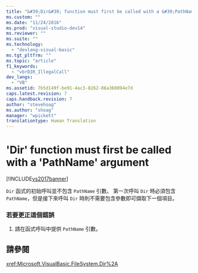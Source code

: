 ```yaml
---
title: "&#39;Dir&#39; function must first be called with a &#39;PathName&#39; argument | Microsoft Docs"
ms.custom: ""
ms.date: "11/24/2016"
ms.prod: "visual-studio-dev14"
ms.reviewer: ""
ms.suite: ""
ms.technology: 
  - "devlang-visual-basic"
ms.tgt_pltfrm: ""
ms.topic: "article"
f1_keywords: 
  - "vbrDIR_IllegalCall"
dev_langs: 
  - "VB"
ms.assetid: 7b5d149f-be91-4ac3-8262-86a360894e7d
caps.latest.revision: 7
caps.handback.revision: 7
author: "stevehoag"
ms.author: "shoag"
manager: "wpickett"
translationtype: Human Translation
---
```

# &#39;Dir&#39; function must first be called with a &#39;PathName&#39; argument
[!INCLUDE[vs2017banner](../../../csharp/includes/vs2017banner.md)]

`Dir` 函式的初始呼叫並不包含 `PathName` 引數。  第一次呼叫 `Dir` 時必須包含 `PathName`，但是接下來呼叫 `Dir` 時則不需要包含參數即可擷取下一個項目。  
  
### 若要更正這個錯誤  
  
1.  請在函式呼叫中提供 `PathName` 引數。  
  
## 請參閱  
 <xref:Microsoft.VisualBasic.FileSystem.Dir%2A>